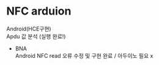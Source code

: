 # NFC arduion

Android(HCE구현)<br>
Apdu 값 분석 (실행 완료!)

- BNA<br>
Android NFC read 오류 수정 및 구현 완료 / 아두이노 필요 x


